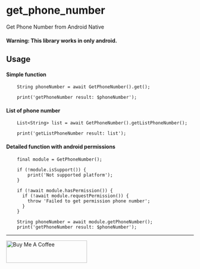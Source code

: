 # get_phone_number

Get Phone Number from Android Native

#### Warning: This library works in only android.

## Usage

#### Simple function
```
    String phoneNumber = await GetPhoneNumber().get();

    print('getPhoneNumber result: $phoneNumber');
```

#### List of phone number
```
    List<String> list = await GetPhoneNumber().getListPhoneNumber();

    print('getListPhoneNumber result: list');
```

#### Detailed function with android permissions
```
    final module = GetPhoneNumber();

    if (!module.isSupport()) {
        print('Not supported platform');
    }

    if (!await module.hasPermission()) {
      if (!await module.requestPermission()) {
        throw 'Failed to get permission phone number';
      }
    }

    String phoneNumber = await module.getPhoneNumber();
    print('getPhoneNumber result: $phoneNumber');
```

---

<a href="https://www.buymeacoffee.com/sscoach" target="_blank"><img src="https://cdn.buymeacoffee.com/buttons/v2/default-yellow.png" alt="Buy Me A Coffee" style="height: 60px !important;width: 217px !important;" ></a>
